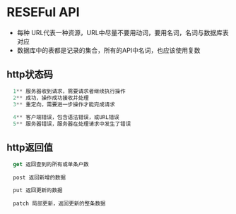 # RESEFul API
* 每种 URL代表一种资源，URL中尽量不要用动词，要用名词，名词与数据库表对应
* 数据库中的表都是记录的集合，所有的API中名词，也应该使用复数


## http状态码
```jsx
  1** 服务器收到请求，需要请求者继续执行操作
  2** 成功，操作成功接收并处理
  3** 重定向，需要进一步操作才能完成请求
  
  4** 客户端错误，包含语法错误，或URL错误
  5** 服务器错误，服务器在处理请求中发生了错误

```


## http返回值
```jsx
  get 返回查到的所有或单条户数
  
  post 返回新增的数据
  
  put 返回更新的数据
  
  patch 局部更新，返回更新的整条数据
```